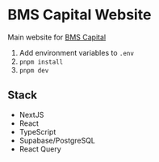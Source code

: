 # BMS Capital Website

Main website for [BMS Capital](https://www.bms-capital.com)

1. Add environment variables to `.env`
2. `pnpm install`
3. `pnpm dev`

## Stack

- NextJS
- React
- TypeScript
- Supabase/PostgreSQL
- React Query
